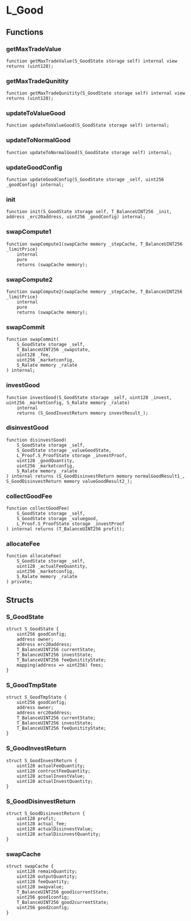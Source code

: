 # L_Good

## Functions
### getMaxTradeValue


```solidity
function getMaxTradeValue(S_GoodState storage self) internal view returns (uint128);
```

### getMaxTradeQunitity


```solidity
function getMaxTradeQunitity(S_GoodState storage self) internal view returns (uint128);
```

### updateToValueGood


```solidity
function updateToValueGood(S_GoodState storage self) internal;
```

### updateToNormalGood


```solidity
function updateToNormalGood(S_GoodState storage self) internal;
```

### updateGoodConfig


```solidity
function updateGoodConfig(S_GoodState storage _self, uint256 _goodConfig) internal;
```

### init


```solidity
function init(S_GoodState storage self, T_BalanceUINT256 _init, address _erc20address, uint256 _goodConfig) internal;
```

### swapCompute1


```solidity
function swapCompute1(swapCache memory _stepCache, T_BalanceUINT256 _limitPrice)
    internal
    pure
    returns (swapCache memory);
```

### swapCompute2


```solidity
function swapCompute2(swapCache memory _stepCache, T_BalanceUINT256 _limitPrice)
    internal
    pure
    returns (swapCache memory);
```

### swapCommit


```solidity
function swapCommit(
    S_GoodState storage _self,
    T_BalanceUINT256 _swapstate,
    uint128 _fee,
    uint256 _marketconfig,
    S_Ralate memory _ralate
) internal;
```

### investGood


```solidity
function investGood(S_GoodState storage _self, uint128 _invest, uint256 _marketConfig, S_Ralate memory _ralate)
    internal
    returns (S_GoodInvestReturn memory investResult_);
```

### disinvestGood


```solidity
function disinvestGood(
    S_GoodState storage _self,
    S_GoodState storage _valueGoodState,
    L_Proof.S_ProofState storage _investProof,
    uint128 _goodQuantity,
    uint256 _marketconfig,
    S_Ralate memory _ralate
) internal returns (S_GoodDisinvestReturn memory normalGoodResult1_, S_GoodDisinvestReturn memory valueGoodResult2_);
```

### collectGoodFee


```solidity
function collectGoodFee(
    S_GoodState storage _self,
    S_GoodState storage _valuegood,
    L_Proof.S_ProofState storage _investProof
) internal returns (T_BalanceUINT256 profit);
```

### allocateFee


```solidity
function allocateFee(
    S_GoodState storage _self,
    uint128 _actualFeeQuantity,
    uint256 _marketconfig,
    S_Ralate memory _ralate
) private;
```

## Structs
### S_GoodState

```solidity
struct S_GoodState {
    uint256 goodConfig;
    address owner;
    address erc20address;
    T_BalanceUINT256 currentState;
    T_BalanceUINT256 investState;
    T_BalanceUINT256 feeQunitityState;
    mapping(address => uint256) fees;
}
```

### S_GoodTmpState

```solidity
struct S_GoodTmpState {
    uint256 goodConfig;
    address owner;
    address erc20address;
    T_BalanceUINT256 currentState;
    T_BalanceUINT256 investState;
    T_BalanceUINT256 feeQunitityState;
}
```

### S_GoodInvestReturn

```solidity
struct S_GoodInvestReturn {
    uint128 actualFeeQuantity;
    uint128 contructFeeQuantity;
    uint128 actualInvestValue;
    uint128 actualInvestQuantity;
}
```

### S_GoodDisinvestReturn

```solidity
struct S_GoodDisinvestReturn {
    uint128 profit;
    uint128 actual_fee;
    uint128 actualDisinvestValue;
    uint128 actualDisinvestQuantity;
}
```

### swapCache

```solidity
struct swapCache {
    uint128 remainQuantity;
    uint128 outputQuantity;
    uint128 feeQuantity;
    uint128 swapvalue;
    T_BalanceUINT256 good1currentState;
    uint256 good1config;
    T_BalanceUINT256 good2currentState;
    uint256 good2config;
}
```

